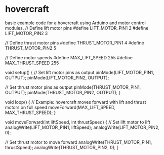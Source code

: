 # hovercraft
 basic example code for a hovercraft using Arduino and motor control modules.
// Define lift motor pins
#define LIFT_MOTOR_PIN1 2
#define LIFT_MOTOR_PIN2 3

// Define thrust motor pins
#define THRUST_MOTOR_PIN1 4
#define THRUST_MOTOR_PIN2 5

// Define motor speeds
#define MAX_LIFT_SPEED 255
#define MAX_THRUST_SPEED 255

void setup() {
  // Set lift motor pins as output
  pinMode(LIFT_MOTOR_PIN1, OUTPUT);
  pinMode(LIFT_MOTOR_PIN2, OUTPUT);
  
  // Set thrust motor pins as output
  pinMode(THRUST_MOTOR_PIN1, OUTPUT);
  pinMode(THRUST_MOTOR_PIN2, OUTPUT);
}

void loop() {
  // Example: hovercraft moves forward with lift and thrust motors on full speed
  moveForward(MAX_LIFT_SPEED, MAX_THRUST_SPEED);
}

void moveForward(int liftSpeed, int thrustSpeed) {
  // Set lift motor to lift
  analogWrite(LIFT_MOTOR_PIN1, liftSpeed);
  analogWrite(LIFT_MOTOR_PIN2, 0);

  // Set thrust motor to move forward
  analogWrite(THRUST_MOTOR_PIN1, thrustSpeed);
  analogWrite(THRUST_MOTOR_PIN2, 0);
}
